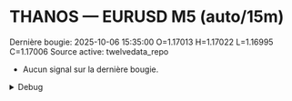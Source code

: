 # THANOS — EURUSD M5 (auto/15m)
Dernière bougie: 2025-10-06 15:35:00  O=1.17013  H=1.17022  L=1.16995  C=1.17006
Source active: twelvedata_repo

- Aucun signal sur la dernière bougie.

<details><summary>Debug</summary>

- TD_API_KEY manquant.

</details>